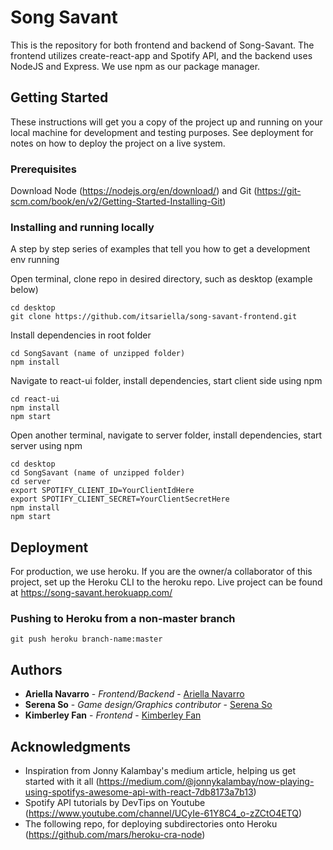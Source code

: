# Song Savant

This is the repository for both frontend and backend of Song-Savant.
The frontend utilizes create-react-app and Spotify API, and the backend uses NodeJS and Express. We use npm as our package manager.

## Getting Started

These instructions will get you a copy of the project up and running on your local machine for development and testing purposes. See deployment for notes on how to deploy the project on a live system.

### Prerequisites

Download Node (https://nodejs.org/en/download/) and Git (https://git-scm.com/book/en/v2/Getting-Started-Installing-Git)

### Installing and running locally

A step by step series of examples that tell you how to get a development env running

Open terminal, clone repo in desired directory, such as desktop (example below)

```
cd desktop
git clone https://github.com/itsariella/song-savant-frontend.git
```
Install dependencies in root folder

```
cd SongSavant (name of unzipped folder)
npm install
```

Navigate to react-ui folder, install dependencies, start client side using npm

```
cd react-ui
npm install
npm start

```
Open another terminal, navigate to server folder, install dependencies, start server using npm

```
cd desktop
cd SongSavant (name of unzipped folder)
cd server
export SPOTIFY_CLIENT_ID=YourClientIdHere
export SPOTIFY_CLIENT_SECRET=YourClientSecretHere
npm install
npm start

```

## Deployment

For production, we use heroku. If you are the owner/a collaborator of this project, set up the Heroku CLI to the heroku repo. Live project can be found at 
https://song-savant.herokuapp.com/

### Pushing to Heroku from a non-master branch
```
git push heroku branch-name:master

```

## Authors

* **Ariella Navarro** - *Frontend/Backend* - [Ariella Navarro](https://github.com/itsariella)
* **Serena So** - *Game design/Graphics contributor* - [Serena So](https://github.com/soitsrena)
* **Kimberley Fan** - *Frontend* - [Kimberley Fan](https://github.com/kimberleyfan)



## Acknowledgments

* Inspiration from Jonny Kalambay's medium article, helping us get started with it all (https://medium.com/@jonnykalambay/now-playing-using-spotifys-awesome-api-with-react-7db8173a7b13)
* Spotify API tutorials by DevTips on Youtube (https://www.youtube.com/channel/UCyIe-61Y8C4_o-zZCtO4ETQ)
* The following repo, for deploying subdirectories onto Heroku (https://github.com/mars/heroku-cra-node)

